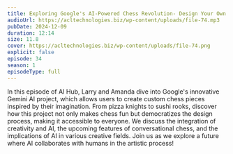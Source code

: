 ```yaml
---
title: Exploring Google's AI-Powered Chess Revolution- Design Your Own Chess Pieces 
audioUrl: https://acltechnologies.biz/wp-content/uploads/file-74.mp3
pubDate: 2024-12-09
duration: 12:14
size: 11.8
cover: https://acltechnologies.biz/wp-content/uploads/file-74.png
explicit: false
episode: 34
season: 1
episodeType: full
---
```

In this episode of AI Hub, Larry and Amanda dive into Google's innovative Gemini AI project, which allows users to create custom chess pieces inspired by their imagination. From pizza knights to sushi rooks, discover how this project not only makes chess fun but democratizes the design process, making it accessible to everyone. We discuss the integration of creativity and AI, the upcoming features of conversational chess, and the implications of AI in various creative fields. Join us as we explore a future where AI collaborates with humans in the artistic process!